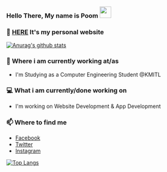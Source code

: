 ### Hello There, My name is Poom <img src="https://raw.githubusercontent.com/MartinHeinz/MartinHeinz/master/wave.gif" width="30px">
### :bell: [HERE](https://poompong-b.github.io/gh-pages/)  It's my personal website


[![Anurag's github stats](https://github-readme-stats.vercel.app/api?username=Poompong-b&show_icons=true&theme=graywhite)](https://github.com/anuraghazra/github-readme-stats)


### 💼 Where i am currently working at/as
- I'm Studying as a Computer Engineering Student @KMITL

### 💻 What i am currently/done working on
- I'm working on Website Development & App Development

### 📫 Where to find me
- [Facebook](https://www.facebook.com/leon.kanade/) 
- [Twitter](https://twitter.com/PPhoompong) 
- [Instagram](https://www.instagram.com/poomm.b/) 


[![Top Langs](https://github-readme-stats.vercel.app/api/top-langs/?username=Poompong-b&theme=graywhite)](https://github.com/anuraghazra/github-readme-stats)

